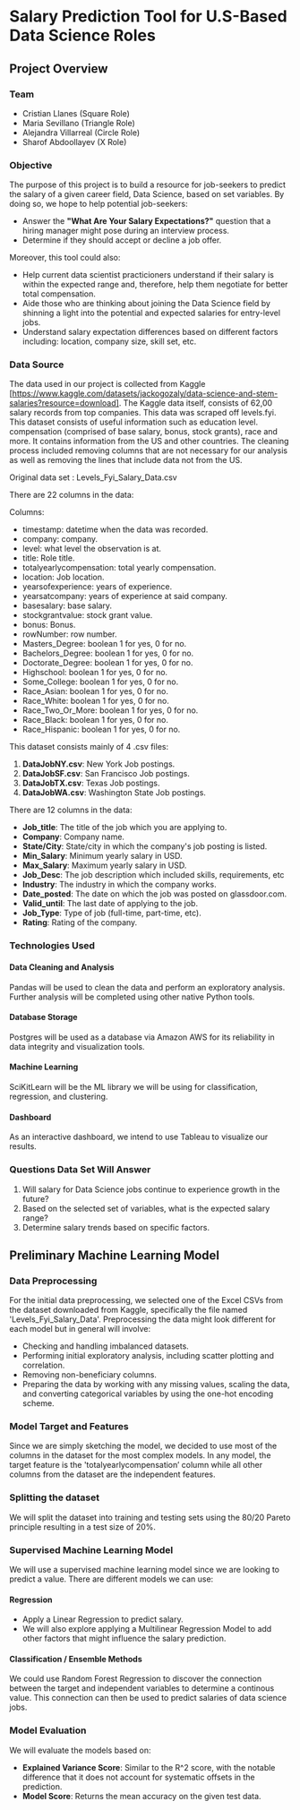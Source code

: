 # Salary Prediction Tool for U.S-Based Data Science Roles
## Project Overview

### Team
- Cristian Llanes (Square Role)
- Maria Sevillano (Triangle Role)
- Alejandra Villarreal (Circle Role)
- Sharof Abdoollayev (X Role)

### Objective
The purpose of this project is to build a resource for job-seekers to predict the salary of a given career field, Data Science, based on set variables. By doing so, we hope to help potential job-seekers:
- Answer the  **"What Are Your Salary Expectations?"** question that a hiring manager might pose during an interview process.
- Determine if they should accept or decline a job offer.

Moreover, this tool could also:
- Help current data scientist practicioners understand if their salary is within the expected range and, therefore, help them negotiate for better total compensation.
- Aide those who are thinking about joining the Data Science field by shinning a light into the potential and expected salaries for entry-level jobs.
- Understand salary expectation differences based on different factors including: location, company size, skill set, etc.

### Data Source
The data used in our project is collected from Kaggle [https://www.kaggle.com/datasets/jackogozaly/data-science-and-stem-salaries?resource=download]. The Kaggle data itself, consists of 62,00 salary records from top companies. This data was scraped off levels.fyi.
This dataset consists of useful information such as education level. compensation (comprised of base salary, bonus, stock grants), race and more. It contains information from the US and other countries. The cleaning process included removing columns that are not necessary for our analysis as well as removing the lines that include data not from the US.

Original data set : Levels_Fyi_Salary_Data.csv

There are 22 columns in the data:

Columns:

- timestamp: datetime when the data was recorded. 
- company: company. 
- level: what level the observation is at. 
- title: Role title. 
- totalyearlycompensation: total yearly compensation. 
- location: Job location.
- yearsofexperience: years of experience.
- yearsatcompany: years of experience at said company. 
- basesalary: base salary. 
- stockgrantvalue: stock grant value. 
- bonus: Bonus. 
- rowNumber: row number. 
- Masters_Degree: boolean 1 for yes, 0 for no. 
- Bachelors_Degree: boolean 1 for yes, 0 for no. 
- Doctorate_Degree: boolean 1 for yes, 0 for no. 
- Highschool: boolean 1 for yes, 0 for no. 
- Some_College: boolean 1 for yes, 0 for no. 
- Race_Asian: boolean 1 for yes, 0 for no. 
- Race_White: boolean 1 for yes, 0 for no. 
- Race_Two_Or_More: boolean 1 for yes, 0 for no. 
- Race_Black: boolean 1 for yes, 0 for no. 
- Race_Hispanic: boolean 1 for yes, 0 for no.

This dataset consists mainly of 4 .csv files:  
1. **DataJobNY.csv**: New York Job postings.
2. **DataJobSF.csv**: San Francisco Job postings.
3. **DataJobTX.csv**: Texas Job postings.
4. **DataJobWA.csv**: Washington State Job postings.

There are 12 columns in the data:
- **Job_title**: The title of the job which you are applying to.
- **Company**: Company name.
- **State/City**: State/city in which the company's job posting is listed.
- **Min_Salary**: Minimum yearly salary in USD.
- **Max_Salary**: Maximum yearly salary in USD.
- **Job_Desc**: The job description which included skills, requirements, etc
- **Industry**: The industry in which the company works.
- **Date_posted**: The date on which the job was posted on glassdoor.com.
- **Valid_until**: The last date of applying to the job.
- **Job_Type**: Type of job (full-time, part-time, etc).
- **Rating**: Rating of the company.

### Technologies Used
#### Data Cleaning and Analysis
Pandas will be used to clean the data and perform an exploratory analysis. Further analysis will be completed using other native Python tools. 
#### Database Storage
Postgres will be used as a database via Amazon AWS for its reliability in data integrity and visualization tools. 
#### Machine Learning
SciKitLearn will be the ML library we will be using for classification, regression, and clustering. 
#### Dashboard
As an interactive dashboard, we intend to use Tableau to visualize our results.

### Questions Data Set Will Answer
1. Will salary for Data Science jobs continue to experience growth in the future?
2. Based on the selected set of variables, what is the expected salary range?
3. Determine salary trends based on specific factors.

## Preliminary Machine Learning Model
### Data Preprocessing
For the initial data preprocessing, we selected one of the Excel CSVs from the dataset downloaded from Kaggle, specifically the file named 'Levels_Fyi_Salary_Data'.
Preprocessing the data might look different for each model but in general will involve:
- Checking and handling imbalanced datasets.
- Performing initial exploratory analysis, including scatter plotting and correlation.
- Removing non-beneficiary columns.
- Preparing the data by working with any missing values, scaling the data, and converting categorical variables by using the one-hot encoding scheme.
### Model Target and Features
Since we are simply sketching the model, we decided to use most of the columns in the dataset for the most complex models. In any model, the target feature is the 'totalyearlycompensation’ column while all other columns from the dataset are the independent features.
### Splitting the dataset
We will split the dataset into training and testing sets using the 80/20 Pareto principle resulting in a test size of 20%.
### Supervised Machine Learning Model
We will use a supervised machine learning model since we are looking to predict a value. There are different models we can use:
#### Regression 
- Apply a Linear Regression to predict salary.
- We will also explore applying a Multilinear Regression Model to add other factors that might influence the salary prediction. 
#### Classification / Ensemble Methods
We could use Random Forest Regression to discover the connection between the target and independent variables to determine a continous value. This connection can then be used to predict salaries of data science jobs.
### Model Evaluation
We will evaluate the models based on:
- **Explained Variance Score**: Similar to the R^2 score, with the notable difference that it does not account for systematic offsets in the prediction.
- **Model Score**: Returns the mean accuracy on the given test data.
